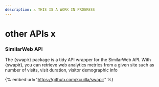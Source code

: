 ```yaml
---
description: ⚠️ THIS IS A WORK IN PROGRESS
---
```


# other APIs x

### SimilarWeb API

The {swapir} package is a tidy API wrapper for the SimilarWeb API. With {swapir}, you can retrieve web analytics metrics from a given site such as number of visits, visit duration, visitor demographic info

{% embed url="https://github.com/kcuilla/swapir" %}



